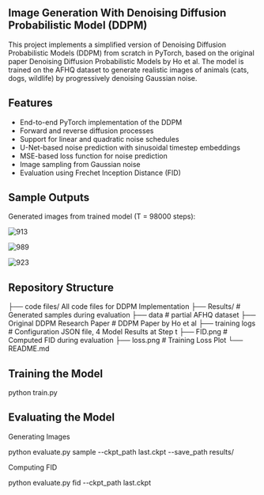## Image Generation With Denoising Diffusion Probabilistic Model (DDPM)

This project implements a simplified version of Denoising Diffusion Probabilistic Models (DDPM) from scratch in PyTorch, based on the original paper Denoising Diffusion Probabilistic Models by Ho et al. The model is trained on the AFHQ dataset to generate realistic images of animals (cats, dogs, wildlife) by progressively denoising Gaussian noise.

## Features

- End-to-end PyTorch implementation of the DDPM  
- Forward and reverse diffusion processes  
- Support for linear and quadratic noise schedules  
- U-Net-based noise prediction with sinusoidal timestep embeddings  
- MSE-based loss function for noise prediction  
- Image sampling from Gaussian noise  
- Evaluation using Frechet Inception Distance (FID)

## Sample Outputs

Generated images from trained model (T = 98000 steps):

![913](https://github.com/user-attachments/assets/4ab89102-cada-4826-ba2b-41c480fd1aee)

![989](https://github.com/user-attachments/assets/d8bd1ecc-24a5-42c0-9bb8-a9a86affadee)

![923](https://github.com/user-attachments/assets/1d542079-5af3-4fce-ba29-280a8c00d4e4)

## Repository Structure

├── code files/ All code files for DDPM Implementation
├── Results/ # Generated samples during evaluation
├── data # partial AFHQ dataset
├── Original DDPM Research Paper # DDPM Paper by Ho et al
├── training logs # Configuration JSON file, 4 Model Results at Step t 
├── FID.png # Computed FID during evaluation
├── loss.png # Training Loss Plot
└── README.md

## Training the Model 

python train.py 

## Evaluating the Model 

Generating Images 

python evaluate.py sample --ckpt_path last.ckpt --save_path results/


Computing FID

python evaluate.py fid --ckpt_path last.ckpt
